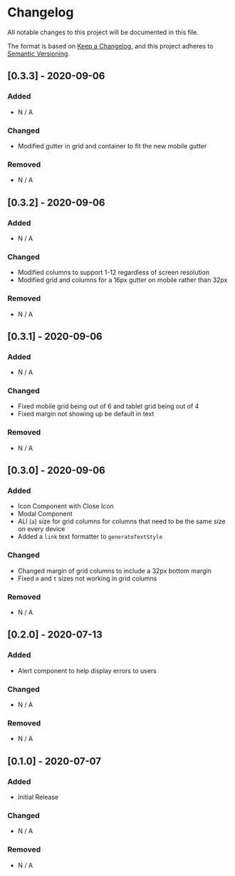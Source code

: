 # Changelog

All notable changes to this project will be documented in this file.

The format is based on [Keep a Changelog](https://keepachangelog.com/en/1.0.0/), and this project
adheres to [Semantic Versioning](https://semver.org/spec/v2.0.0.html).

## [0.3.3] - 2020-09-06

### Added

- N / A

### Changed

- Modified gutter in grid and container to fit the new mobile gutter

### Removed

- N / A

## [0.3.2] - 2020-09-06

### Added

- N / A

### Changed

- Modified columns to support 1-12 regardless of screen resolution
- Modified grid and columns for a 16px gutter on mobile rather than 32px

### Removed

- N / A

## [0.3.1] - 2020-09-06

### Added

- N / A

### Changed

- Fixed mobile grid being out of 6 and tablet grid being out of 4
- Fixed margin not showing up be default in text

### Removed

- N / A

## [0.3.0] - 2020-09-06

### Added

- Icon Component with Close Icon
- Modal Component
- ALl (`a`) size for grid columns for columns that need to be the same size on every device
- Added a `link` text formatter to `generateTextStyle`

### Changed

- Changed margin of grid columns to include a 32px bottom margin
- Fixed `m` and `t` sizes not working in grid columns

### Removed

- N / A

## [0.2.0] - 2020-07-13

### Added

- Alert component to help display errors to users

### Changed

- N / A

### Removed

- N / A

## [0.1.0] - 2020-07-07

### Added

- Initial Release

### Changed

- N / A

### Removed

- N / A
